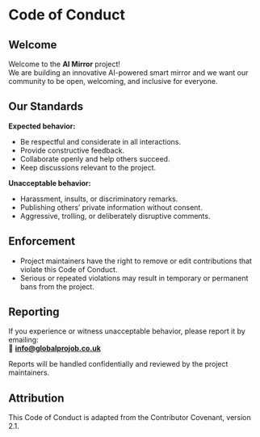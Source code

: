 # Code of Conduct

## Welcome
Welcome to the **AI Mirror** project!  
We are building an innovative AI-powered smart mirror and we want our community to be open, welcoming, and inclusive for everyone.

## Our Standards
**Expected behavior:**
- Be respectful and considerate in all interactions.
- Provide constructive feedback.
- Collaborate openly and help others succeed.
- Keep discussions relevant to the project.

**Unacceptable behavior:**
- Harassment, insults, or discriminatory remarks.
- Publishing others’ private information without consent.
- Aggressive, trolling, or deliberately disruptive comments.

## Enforcement
- Project maintainers have the right to remove or edit contributions that violate this Code of Conduct.
- Serious or repeated violations may result in temporary or permanent bans from the project.

## Reporting
If you experience or witness unacceptable behavior, please report it by emailing:  
📧 **info@globalprojob.co.uk**

Reports will be handled confidentially and reviewed by the project maintainers.

## Attribution
This Code of Conduct is adapted from the Contributor Covenant, version 2.1.

